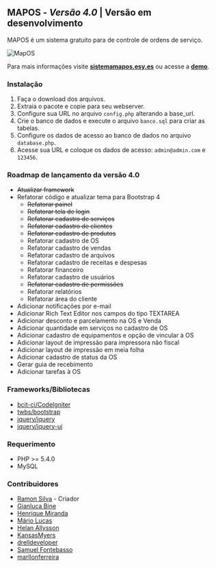 
## MAPOS - _Versão 4.0_ | Versão em desenvolvimento

MAPOS é um sistema gratuito para de controle de ordens de serviço. 

![MapOS](https://raw.githubusercontent.com/RamonSilva20/mapos/mapos4/assets/images/mapos.png)

Para mais informações visite __[sistemamapos.esy.es](https://www.sistemamapos.esy.es)__ 
ou acesse a __[demo](https://www.sistemamapos.esy.es/mapos)__.  

### Instalação

1. Faça o download dos arquivos.
2. Extraia o pacote e copie para seu webserver.
3. Configure sua URL no arquivo `config.php` alterando a base_url. 
4. Crie o banco de dados e execute o arquivo `banco.sql` para criar as tabelas.
5. Configure os dados de acesso ao banco de dados no arquivo `database.php`.
6. Acesse sua URL e coloque os dados de acesso: `admin@admin.com` e `123456`.

### Roadmap de lançamento da versão 4.0
 - ~~Atualizar framework~~ 
 - Refatorar código e atualizar tema para Bootstrap 4
   - ~~Refatorar painel~~ 
   - ~~Refatorar tela de login~~ 
   - ~~Refatorar cadastro de serviços~~
   - ~~Refatorar cadastro de clientes~~
   - ~~Refatorar cadastro de produtos~~
   - Refatorar cadastro de OS
   - Refatorar cadastro de vendas
   - Refatorar cadastro de arquivos
   - Refatorar cadastro de receitas e despesas
   - Refatorar financeiro
   - Refatorar cadastro de usuários
   - ~~Refatorar cadastro de permissões~~
   - Refatorar relatórios 
   - Refatorar área do cliente
 - Adicionar notificações por e-mail 
 - Adicionar Rich Text Editor nos campos do tipo TEXTAREA
 - Adicionar desconto e parcelamento na OS e Venda
 - Adicionar quantidade em serviços no cadastro de OS
 - Adicionar cadastro de equipamentos e opção de vincular à OS
 - Adicionar layout de impressão para impressora não fiscal
 - Adicionar layout de impressão em meia folha
 - Adicionar cadastro de status da OS
 - Gerar guia de recebimento
 - Adicionar tarefas à OS

### Frameworks/Bibliotecas
* [bcit-ci/CodeIgniter](https://github.com/bcit-ci/CodeIgniter)
* [twbs/bootstrap](https://github.com/twbs/bootstrap) 
* [jquery/jquery](https://github.com/jquery/jquery) 
* [jquery/jquery-ui](https://github.com/jquery/jquery-ui) 

### Requerimento
* PHP >= 5.4.0
* MySQL

### Contribuidores
* [Ramon Silva](https://github.com/RamonSilva20) - Criador
* [Gianluca Bine](https://github.com/Pr3d4dor)
* [Henrique Miranda](https://github.com/Henrique-Miranda)
* [Mário Lucas](https://github.com/mariolucasdev)
* [Helan Allysson](https://github.com/HelanAllysson)
* [KansasMyers](https://github.com/KansasMyers)
* [drelldeveloper](https://github.com/drelldeveloper) 
* [Samuel Fontebasso](https://github.com/fontebasso)
* [marllonferreira](https://github.com/marllonferreira)
